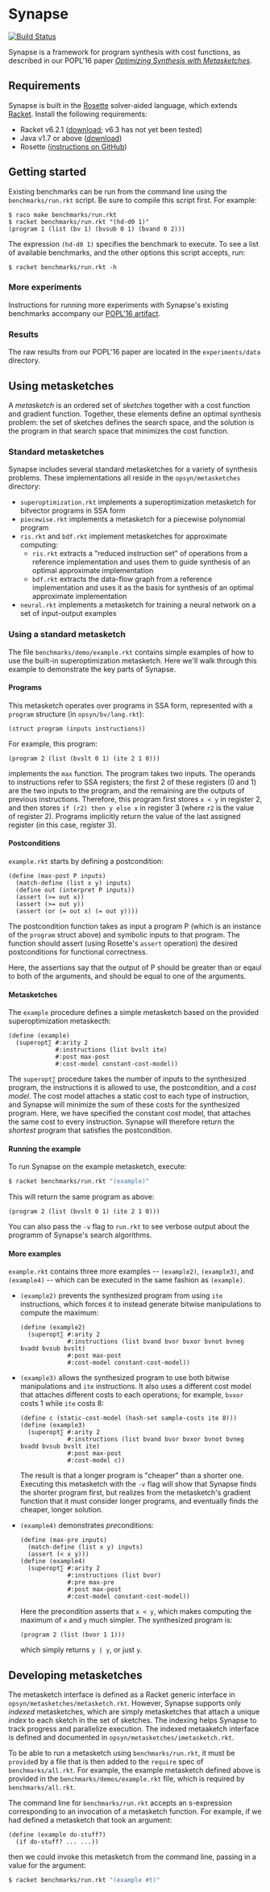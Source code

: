 # Synapse

[![Build Status](https://travis-ci.org/uwplse/synapse.svg?branch=master)](https://travis-ci.org/uwplse/synapse)

Synapse is a framework for program synthesis with cost functions, as described in our POPL'16 paper [*Optimizing Synthesis with Metasketches*](http://synapse.uwplse.org/synapse-popl16.pdf).

## Requirements

Synapse is built in the [Rosette](http://homes.cs.washington.edu/~emina/rosette/) solver-aided language, which extends [Racket](http://racket-lang.org). Install the following requirements:

* Racket v6.2.1 ([download](http://download.racket-lang.org/racket-v6.2.1.html); v6.3 has not yet been tested)
* Java v1.7 or above ([download](http://www.oracle.com/technetwork/java/javase/downloads/index.html))
* Rosette ([instructions on GitHub](https://github.com/emina/rosette))

## Getting started

Existing benchmarks can be run from the command line using the `benchmarks/run.rkt` script. Be sure to compile this script first. For example:

	$ raco make benchmarks/run.rkt
	$ racket benchmarks/run.rkt "(hd-d0 1)"
	(program 1 (list (bv 1) (bvsub 0 1) (bvand 0 2)))
	
The expression `(hd-d0 1)` specifies the benchmark to execute. To see a list of available benchmarks, and the other options this script accepts, run:

	$ racket benchmarks/run.rkt -h

### More experiments

Instructions for running more experiments with Synapse's existing benchmarks accompany our [POPL'16 artifact](http://synapse.uwplse.org/popl16-aec/).

### Results

The raw results from our POPL'16 paper are located in the `experiments/data` directory.

## Using metasketches

A *metasketch* is an ordered set of *sketches* together with a cost function and gradient function. Together, these elements define an optimal synthesis problem: the set of sketches defines the search space, and the solution is the program in that search space that minimizes the cost function.

### Standard metasketches

Synapse includes several standard metasketches for a variety of synthesis problems. These implementations all reside in the `opsyn/metasketches` directory:

* `superoptimization.rkt` implements a superoptimization metasketch for bitvector programs in SSA form
* `piecewise.rkt` implements a metasketch for a piecewise polynomial program
* `ris.rkt` and `bdf.rkt` implement metasketches for approximate computing:
	* `ris.rkt` extracts a "reduced instruction set" of operations from a reference implementation and uses them to guide synthesis of an optimal approximate implementation
	* `bdf.rkt` extracts the data-flow graph from a reference implementation and uses it as the basis for synthesis of an optimal approximate implementation
* `neural.rkt` implements a metasketch for training a neural network on a set of input-output examples

### Using a standard metasketch

The file `benchmarks/demo/example.rkt` contains simple examples of how to use the built-in superoptimization metasketch. Here we'll walk through this example to demonstrate the key parts of Synapse.

#### Programs

This metasketch operates over programs in SSA form, represented with a `program` structure (in `opsyn/bv/lang.rkt`):

```racket
(struct program (inputs instructions))
```

For example, this program:

```racket
(program 2 (list (bvslt 0 1) (ite 2 1 0)))
```

implements the `max` function. The program takes two inputs. The operands to instructions refer to SSA registers; the first 2 of these registers (0 and 1) are the two inputs to the program, and the remaining are the outputs of previous instructions. Therefore, this program first stores `x < y` in register 2, and then stores `if (r2) then y else x` in register 3 (where `r2` is the value of register 2). Programs implicitly return the value of the last assigned register (in this case, register 3).

#### Postconditions

`example.rkt` starts by defining a postcondition:

```racket
(define (max-post P inputs)
  (match-define (list x y) inputs)
  (define out (interpret P inputs))
  (assert (>= out x))
  (assert (>= out y))
  (assert (or (= out x) (= out y))))
```

The postcondition function takes as input a program P (which is an instance of the `program` struct above) and symbolic inputs to that program. The function should assert (using Rosette's `assert` operation) the desired postconditions for functional correctness. 

Here, the assertions say that the output of P should be greater than or eqaul to both of the arguments, and should be equal to one of the arguments.

#### Metasketches

The `example` procedure defines a simple metasketch based on the provided superoptimization metaskecth:

```racket
(define (example)
  (superopt∑ #:arity 2
             #:instructions (list bvslt ite)
             #:post max-post
             #:cost-model constant-cost-model))
```

The `superopt∑` procedure takes the number of inputs to the synthesized program, the instructions it is allowed to use, the postcondition, and a *cost model*. The cost model attaches a static cost to each type of instruction, and Synapse will minimize the sum of these costs for the synthesized program. Here, we have specified the constant cost model, that attaches the same cost to every instruction. Synapse will therefore return the *shortest* program that satisfies the postcondition.

#### Running the example

To run Synapse on the example metasketch, execute:

```bash
$ racket benchmarks/run.rkt "(example)"
```

This will return the same program as above:
```racket
(program 2 (list (bvslt 0 1) (ite 2 1 0)))
```

You can also pass the `-v` flag to `run.rkt` to see verbose output about the programm of Synapse's search algorithms.

#### More examples

`example.rkt` contains three more examples -- `(example2)`, `(example3)`, and `(example4)` -- which can be executed in the same fashion as `(example)`.

* `(example2)` prevents the synthesized program from using `ite` instructions, which forces it to instead generate bitwise manipulations to compute the maximum:

    ```racket
    (define (example2)
      (superopt∑ #:arity 2
                 #:instructions (list bvand bvor bvxor bvnot bvneg bvadd bvsub bvslt)
                 #:post max-post
                 #:cost-model constant-cost-model))
    ```

* `(example3)` allows the synthesized program to use both bitwise manipulations and `ite` instructions. It also uses a different cost model that attaches different costs to each operations; for example, `bvxor` costs 1 while `ite` costs 8:

    ```racket 
    (define c (static-cost-model (hash-set sample-costs ite 8)))
    (define (example3)
      (superopt∑ #:arity 2
                 #:instructions (list bvand bvor bvxor bvnot bvneg bvadd bvsub bvslt ite)
                 #:post max-post
                 #:cost-model c))
    ```

    The result is that a longer program is "cheaper" than a shorter one. Executing this metasketch with the `-v` flag will show that Synapse finds the shorter program first, but realizes from the metasketch's gradient function that it must consider longer programs, and eventually finds the cheaper, longer solution.

* `(example4)` demonstrates *pre*conditions:

    ```racket
    (define (max-pre inputs)
      (match-define (list x y) inputs)
      (assert (< x y)))
    (define (example4)
      (superopt∑ #:arity 2
                 #:instructions (list bvor)
                 #:pre max-pre
                 #:post max-post
                 #:cost-model constant-cost-model))
    ```

    Here the precondition asserts that `x < y`, which makes computing the maximum of `x` and `y` much simpler. The synthesized program is:

    ```racket
    (program 2 (list (bvor 1 1)))
    ```

    which simply returns `y | y`, or just `y`.

## Developing metasketches

The metasketch interface is defined as a Racket generic interface in `opsyn/metasketches/metasketch.rkt`. However, Synapse supports only *indexed* metasketches, which are simply metasketches that attach a unique *index* to each sketch in the set of sketches. The indexing helps Synapse to track progress and parallelize execution. The indexed metaaketch interface is defined and documented in `opsyn/metasketches/imetasketch.rkt`.

To be able to run a metasketch using `benchmarks/run.rkt`, it must be `provide`d by a file that is then added to the `require` spec of `benchmarks/all.rkt`. For example, the example metasketch defined above is provided in the `benchmarks/demos/example.rkt` file, which is required by `benchmarks/all.rkt`.

The command line for `benchmarks/run.rkt` accepts an s-expression corresponding to an invocation of a metasketch function. For example, if we had defined a metasketch that took an argument:

```racket
(define (example do-stuff?)
  (if do-stuff? ... ...))
```

then we could invoke this metasketch from the command line, passing in a value for the argument:

```bash
$ racket benchmarks/run.rkt "(example #t)"
```